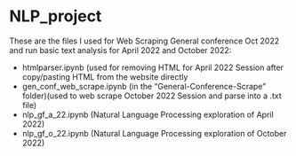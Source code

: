 # NLP_project

These are the files I used for Web Scraping General conference Oct 2022 and run basic text analysis for April 2022 and October 2022:<br>
* htmlparser.ipynb (used for removing HTML for April 2022 Session after copy/pasting HTML from the website directly<br>
* gen_conf_web_scrape.ipynb (in the “General-Conference-Scrape” folder)(used to web scrape October 2022 Session and parse into a .txt file)<br>
* nlp_gf_a_22.ipynb (Natural Language Processing exploration of April 2022)<br>
* nlp_gf_o_22.ipynb (Natural Language Processing exploration of October 2022)<br>
